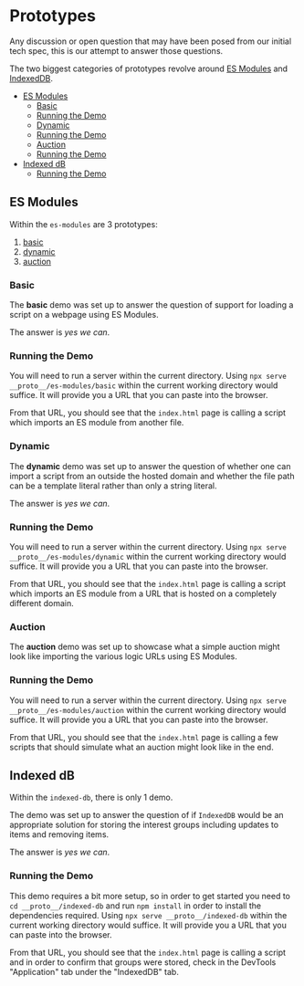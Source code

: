 # Prototypes

Any discussion or open question that may have been posed from our initial tech spec, this is our attempt to answer those questions.

The two biggest categories of prototypes revolve around [ES Modules](https://developer.mozilla.org/en-US/docs/Web/JavaScript/Guide/Modules) and [IndexedDB](https://developer.mozilla.org/en-US/docs/Web/API/IndexedDB_API).

<!-- toc -->

- [ES Modules](#es-modules)
  * [Basic](#basic)
  * [Running the Demo](#running-the-demo)
  * [Dynamic](#dynamic)
  * [Running the Demo](#running-the-demo-1)
  * [Auction](#auction)
  * [Running the Demo](#running-the-demo-2)
- [Indexed dB](#indexed-db)
  * [Running the Demo](#running-the-demo-3)

<!-- tocstop -->

## ES Modules

Within the `es-modules` are 3 prototypes:

1. [basic](./basic)
2. [dynamic](./dynamic)
3. [auction](./auction)


### Basic

The **basic** demo was set up to answer the question of support for loading a script on a webpage using ES Modules.

The answer is _yes we can_.

### Running the Demo

You will need to run a server within the current directory.  Using `npx serve __proto__/es-modules/basic` within the current working directory would suffice.  It will provide you a URL that you can paste into the browser. 

From that URL, you should see that the `index.html` page is calling a script which imports an ES module from another file.

### Dynamic

The **dynamic** demo was set up to answer the question of whether one can import a script from an outside the hosted domain and whether the file path can be a template literal rather than only a string literal.

The answer is _yes we can_.

### Running the Demo

You will need to run a server within the current directory.  Using `npx serve __proto__/es-modules/dynamic` within the current working directory would suffice.  It will provide you a URL that you can paste into the browser. 

From that URL, you should see that the `index.html` page is calling a script which imports an ES module from a URL that is hosted on a completely different domain.

### Auction

The **auction** demo was set up to showcase what a simple auction might look like importing the various logic URLs using ES Modules.

### Running the Demo

You will need to run a server within the current directory.  Using `npx serve __proto__/es-modules/auction` within the current working directory would suffice.  It will provide you a URL that you can paste into the browser. 

From that URL, you should see that the `index.html` page is calling a few scripts that should simulate what an auction might look like in the end.

## Indexed dB

Within the `indexed-db`, there is only 1 demo.

The demo was set up to answer the question of if `IndexedDB` would be an appropriate solution for storing the interest groups including updates to items and removing items.

The answer is _yes we can_.

### Running the Demo

This demo requires a bit more setup, so in order to get started you need to `cd __proto__/indexed-db` and run `npm install` in order to install the dependencies required.  Using `npx serve __proto__/indexed-db` within the current working directory would suffice.  It will provide you a URL that you can paste into the browser. 

From that URL, you should see that the `index.html` page is calling a script and in order to confirm that groups were stored, check in the DevTools "Application" tab under the "IndexedDB" tab.
